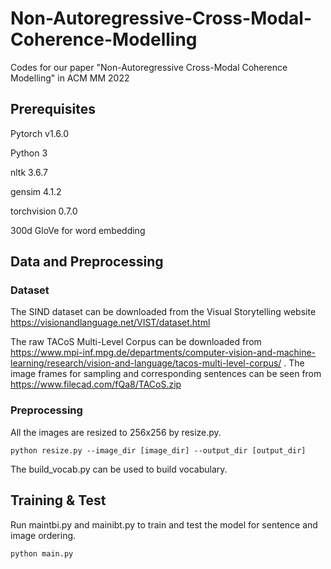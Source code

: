 # Non-Autoregressive-Cross-Modal-Coherence-Modelling
Codes for our paper "Non-Autoregressive Cross-Modal Coherence Modelling" in ACM MM 2022
## Prerequisites
Pytorch v1.6.0 

Python 3

nltk 3.6.7

gensim 4.1.2

torchvision 0.7.0

300d GloVe for word embedding

## Data and Preprocessing
### Dataset
The SIND dataset can be downloaded from the Visual Storytelling website https://visionandlanguage.net/VIST/dataset.html

The raw TACoS Multi-Level Corpus can be downloaded from https://www.mpi-inf.mpg.de/departments/computer-vision-and-machine-learning/research/vision-and-language/tacos-multi-level-corpus/  . The image frames for sampling and corresponding sentences can be seen from https://www.filecad.com/fQa8/TACoS.zip 

### Preprocessing
All the images are resized to 256x256 by resize.py. 

```
python resize.py --image_dir [image_dir] --output_dir [output_dir]
```

The build_vocab.py can be used to build vocabulary.

## Training & Test
Run maintbi.py and mainibt.py to train and test the model for sentence and image ordering. 

```
python main.py
```
